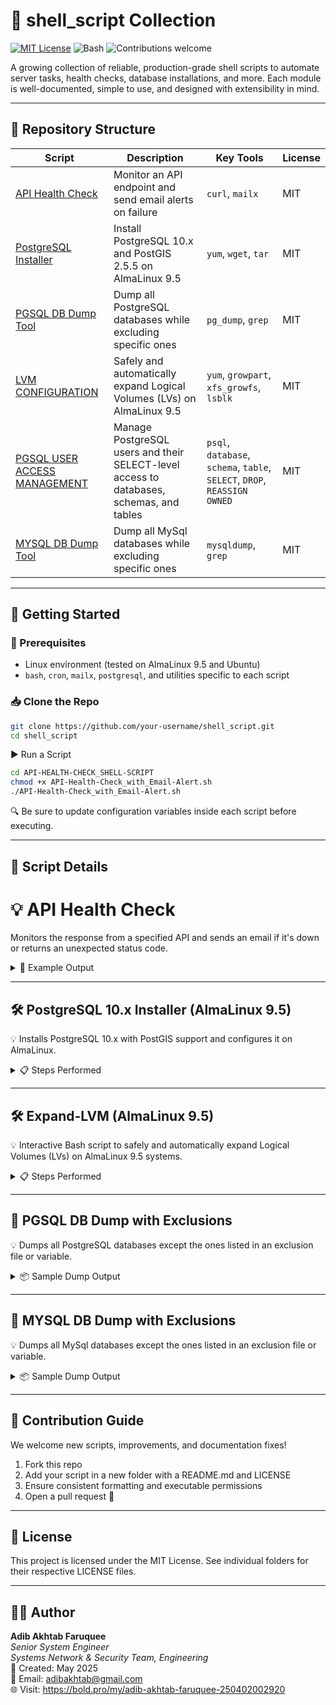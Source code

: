 # 🐚 shell_script Collection

[![MIT License](https://img.shields.io/badge/license-MIT-blue.svg)](LICENSE)
![Bash](https://img.shields.io/badge/shell-bash-1f425f.svg)
![Contributions welcome](https://img.shields.io/badge/contributions-welcome-brightgreen.svg)

A growing collection of reliable, production-grade shell scripts to automate server tasks, health checks, database installations, and more. Each module is well-documented, simple to use, and designed with extensibility in mind.

---

## 📂 Repository Structure

| Script | Description | Key Tools | License |
|--------|-------------|-----------|---------|
| [API Health Check](./API-HEALTH-CHECK_SHELL-SCRIPT) | Monitor an API endpoint and send email alerts on failure | `curl`, `mailx` | MIT |
| [PostgreSQL Installer](./INSTALL-POSTGRES_DB-V-10.x.x_Almalinux-9.5) | Install PostgreSQL 10.x and PostGIS 2.5.5 on AlmaLinux 9.5 | `yum`, `wget`, `tar` | MIT |
| [PGSQL DB Dump Tool](./PGSQL-DB_DUMP) | Dump all PostgreSQL databases while excluding specific ones | `pg_dump`, `grep` | MIT |
| [LVM CONFIGURATION](./CONFIGURE-LVM-DISK_SETTINGS) | Safely and automatically expand Logical Volumes (LVs) on AlmaLinux 9.5 | `yum`, `growpart`, `xfs_growfs`, `lsblk` | MIT |
| [PGSQL USER ACCESS MANAGEMENT](./CREATE_USER--PROVIDE_ACCESS--DETETE_USER_To_PGSQL-DB) | Manage PostgreSQL users and their SELECT-level access to databases, schemas, and tables | `psql`, `database`, `schema`, `table`, `SELECT`, `DROP`, `REASSIGN OWNED` | MIT |
| [MYSQL DB Dump Tool](./MYSQL-DB-DUMP) | Dump all MySql databases while excluding specific ones | `mysqldump`, `grep` | MIT |

---

## 🚀 Getting Started

### 🧰 Prerequisites

- Linux environment (tested on AlmaLinux 9.5 and Ubuntu)
- `bash`, `cron`, `mailx`, `postgresql`, and utilities specific to each script

### 📥 Clone the Repo

```bash
git clone https://github.com/your-username/shell_script.git
cd shell_script
```

▶️ Run a Script

```bash
cd API-HEALTH-CHECK_SHELL-SCRIPT
chmod +x API-Health-Check_with_Email-Alert.sh
./API-Health-Check_with_Email-Alert.sh
```

🔍 Be sure to update configuration variables inside each script before executing.

---

## 📘 Script Details

# 💡 API Health Check

Monitors the response from a specified API and sends an email if it's down or returns an unexpected status code.

<details> <summary>🔧 Example Output</summary>

```bash
[✓] Checking API endpoint: https://example.com/health
[✓] Status Code: 200 OK
[✓] Everything is healthy.
```
```bash
[✗] Status Code: 500 Internal Server Error
[!] Sending alert email to admin@example.com...
```

</details>

---

## 🛠 PostgreSQL 10.x Installer (AlmaLinux 9.5)

💡 Installs PostgreSQL 10.x with PostGIS support and configures it on AlmaLinux.

<details> <summary>📋 Steps Performed</summary>

```bash
 1. Install dependencies (gcc, make, libxml2, etc.)   
 2. Download and extract PostgreSQL  
 3. Compile and install PostGIS 2.5.5  
 4. Setup postgres user and environment variables  
 5. Configure pg_hba.conf and postgresql.conf  
```

</details>

---

## 🛠 Expand-LVM (AlmaLinux 9.5)

💡 Interactive Bash script to safely and automatically expand Logical Volumes (LVs) on AlmaLinux 9.5 systems.

<details> <summary>📋 Steps Performed</summary>

```bash
Do you want to modify an LV size? (YES/NO): YES
Available Logical Volumes:
1. LV: home in VG: centos
2. LV: data in VG: centos

Enter the number of the LV you want to modify: 2
Enter size increase for data (e.g., +20G) or type 'MAX': MAX
Using all remaining free space for /dev/centos/data...
Resizing XFS filesystem on /dev/centos/data...
```

</details>

---

## 💾 PGSQL DB Dump with Exclusions

💡 Dumps all PostgreSQL databases except the ones listed in an exclusion file or variable.

<details> <summary>📦 Sample Dump Output</summary>

```bash
[✓] Skipping database: template1
[✓] Skipping database: test_db
[✓] Dumping database: production_db
[✓] Dump completed: production_db_2025-05-04.sql
```

</details>

---

## 💾 MYSQL DB Dump with Exclusions

💡 Dumps all MySql databases except the ones listed in an exclusion file or variable.

<details> <summary>📦 Sample Dump Output</summary>

```bash
[✓] Skipping database: performance_schema
[✓] Skipping database: mysql
[✓] Dumping database: production_db
[✓] Dump completed: production_db-250506_0040.sql.gz
```

</details>

---

## 🤝 Contribution Guide

We welcome new scripts, improvements, and documentation fixes!

 1. Fork this repo  
 2. Add your script in a new folder with a README.md and LICENSE  
 3. Ensure consistent formatting and executable permissions  
 4. Open a pull request 🚀  

---

## 📜 License

This project is licensed under the MIT License. See individual folders for their respective LICENSE files.

---

## 🧑‍💻 Author

**Adib Akhtab Faruquee**  
_Senior System Engineer_  
_Systems Network & Security Team, Engineering_  
📅 Created: May 2025  
📧 Email: adibakhtab@gmail.com  
🌐 Visit: https://bold.pro/my/adib-akhtab-faruquee-250402002920